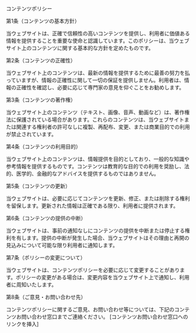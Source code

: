 コンテンツポリシー


第1条（コンテンツの基本方針）

当ウェブサイトは、正確で信頼性の高いコンテンツを提供し、利用者に価値ある情報を提供することを重要な使命と認識しています。このポリシーは、当ウェブサイト上のコンテンツに関する基本的な方針を定めたものです。

第2条（コンテンツの正確性）

当ウェブサイト上のコンテンツは、最新の情報を提供するために最善の努力を払っていますが、情報の正確性に関して一切の保証を提供しません。利用者は、情報の正確性を確認し、必要に応じて専門家の意見を仰ぐことをお勧めします。

第3条（コンテンツの著作権）

当ウェブサイト上のコンテンツ（テキスト、画像、音声、動画など）は、著作権法に保護されている場合があります。これらのコンテンツは、当ウェブサイトまたは関連する権利者の許可なしに複製、再配布、変更、または商業目的での利用が禁止されています。

第4条（コンテンツの利用目的）

当ウェブサイト上のコンテンツは、情報提供を目的としており、一般的な知識や参考情報を提供するものです。コンテンツは教育的な目的での利用を奨励し、法的、医学的、金融的なアドバイスを提供するものではありません。

第5条（コンテンツの更新）

当ウェブサイトは、必要に応じてコンテンツを更新、修正、または削除する権利を留保します。更新された情報は正確である限り、利用者に提供されます。

第6条（コンテンツの提供の中断）

当ウェブサイトは、事前の通知なしにコンテンツの提供を中断または停止する権利を有します。提供の中断が発生した場合、当ウェブサイトはその理由と再開の見込みについて可能な限り利用者に通知します。

第7条（ポリシーの変更について）

当ウェブサイトは、コンテンツポリシーを必要に応じて変更することがあります。ポリシーの変更がある場合は、変更内容を当ウェブサイト上で通知し、利用者に周知いたします。

第8条（ご意見・お問い合わせ先）

コンテンツポリシーに関するご意見、お問い合わせ等については、下記のコンテンツお問い合わせ窓口までご連絡ください。
[コンテンツお問い合わせ窓口へのリンクを挿入]